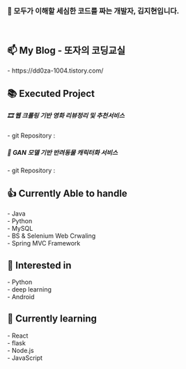 <h3>👋 모두가 이해할 세심한 코드를 짜는 개발자, 김지현입니다.</h3>
<br>

<h2>📫 My Blog - 또자의 코딩교실 </h2>
- https://dd0za-1004.tistory.com/

<h2> 📚 Executed Project </h2>
<h5> 🎞 웹 크롤링 기반 영화 리뷰정리 및 추천서비스 </h5>
- git Repository :

<h5> 🐶 GAN 모델 기반 반려동물 캐릭터화 서비스 </h5>
- git Repository :

<h2>👍 Currently Able to handle</h2>
- Java <br>
- Python <br>
- MySQL <br>
- BS & Selenium Web Crwaling <br>
- Spring MVC Framework

<h2>👀 Interested in</h2>
- Python <br>
- deep learning <br>
- Android <br>

<h2>🌱 Currently learning</h2>
- React <br>
- flask <br>
- Node.js <br>
- JavaScript 

